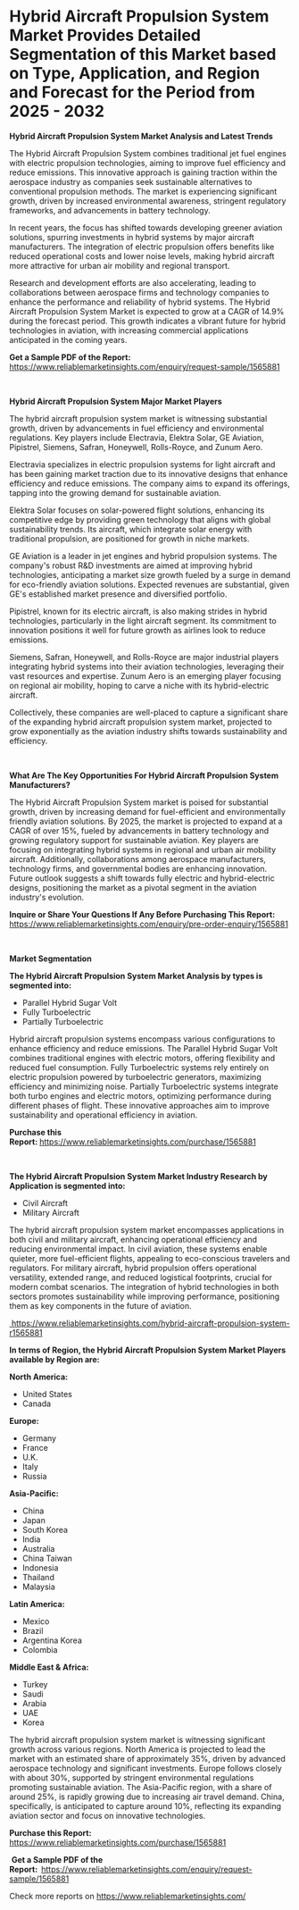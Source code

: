 <p><h1>Hybrid Aircraft Propulsion System Market Provides Detailed Segmentation of this Market based on Type, Application, and Region and Forecast for the Period from 2025 - 2032</h1></p><p><strong>Hybrid Aircraft Propulsion System Market Analysis and Latest Trends</strong></p>
<p><p>The Hybrid Aircraft Propulsion System combines traditional jet fuel engines with electric propulsion technologies, aiming to improve fuel efficiency and reduce emissions. This innovative approach is gaining traction within the aerospace industry as companies seek sustainable alternatives to conventional propulsion methods. The market is experiencing significant growth, driven by increased environmental awareness, stringent regulatory frameworks, and advancements in battery technology.</p><p>In recent years, the focus has shifted towards developing greener aviation solutions, spurring investments in hybrid systems by major aircraft manufacturers. The integration of electric propulsion offers benefits like reduced operational costs and lower noise levels, making hybrid aircraft more attractive for urban air mobility and regional transport. </p><p>Research and development efforts are also accelerating, leading to collaborations between aerospace firms and technology companies to enhance the performance and reliability of hybrid systems. The Hybrid Aircraft Propulsion System Market is expected to grow at a CAGR of 14.9% during the forecast period. This growth indicates a vibrant future for hybrid technologies in aviation, with increasing commercial applications anticipated in the coming years.</p></p>
<p><strong>Get a Sample PDF of the Report:&nbsp;</strong> <a href="https://www.reliablemarketinsights.com/enquiry/request-sample/1565881?utm_campaign=1558&utm_medium=2&utm_source=Github&utm_content=ia&utm_term=16022025&utm_id=hybrid-aircraft-propulsion-system">https://www.reliablemarketinsights.com/enquiry/request-sample/1565881</a></p>
<p>&nbsp;</p>
<p><strong>Hybrid Aircraft Propulsion System Major Market Players</strong></p>
<p><p>The hybrid aircraft propulsion system market is witnessing substantial growth, driven by advancements in fuel efficiency and environmental regulations. Key players include Electravia, Elektra Solar, GE Aviation, Pipistrel, Siemens, Safran, Honeywell, Rolls-Royce, and Zunum Aero.</p><p>Electravia specializes in electric propulsion systems for light aircraft and has been gaining market traction due to its innovative designs that enhance efficiency and reduce emissions. The company aims to expand its offerings, tapping into the growing demand for sustainable aviation.</p><p>Elektra Solar focuses on solar-powered flight solutions, enhancing its competitive edge by providing green technology that aligns with global sustainability trends. Its aircraft, which integrate solar energy with traditional propulsion, are positioned for growth in niche markets.</p><p>GE Aviation is a leader in jet engines and hybrid propulsion systems. The company's robust R&D investments are aimed at improving hybrid technologies, anticipating a market size growth fueled by a surge in demand for eco-friendly aviation solutions. Expected revenues are substantial, given GE's established market presence and diversified portfolio.</p><p>Pipistrel, known for its electric aircraft, is also making strides in hybrid technologies, particularly in the light aircraft segment. Its commitment to innovation positions it well for future growth as airlines look to reduce emissions.</p><p>Siemens, Safran, Honeywell, and Rolls-Royce are major industrial players integrating hybrid systems into their aviation technologies, leveraging their vast resources and expertise. Zunum Aero is an emerging player focusing on regional air mobility, hoping to carve a niche with its hybrid-electric aircraft.</p><p>Collectively, these companies are well-placed to capture a significant share of the expanding hybrid aircraft propulsion system market, projected to grow exponentially as the aviation industry shifts towards sustainability and efficiency.</p></p>
<p>&nbsp;</p>
<p><strong>What Are The Key Opportunities For Hybrid Aircraft Propulsion System Manufacturers?</strong></p>
<p><p>The Hybrid Aircraft Propulsion System market is poised for substantial growth, driven by increasing demand for fuel-efficient and environmentally friendly aviation solutions. By 2025, the market is projected to expand at a CAGR of over 15%, fueled by advancements in battery technology and growing regulatory support for sustainable aviation. Key players are focusing on integrating hybrid systems in regional and urban air mobility aircraft. Additionally, collaborations among aerospace manufacturers, technology firms, and governmental bodies are enhancing innovation. Future outlook suggests a shift towards fully electric and hybrid-electric designs, positioning the market as a pivotal segment in the aviation industry's evolution.</p></p>
<p><strong>Inquire or Share Your Questions If Any Before Purchasing This Report:</strong> <a href="https://www.reliablemarketinsights.com/enquiry/pre-order-enquiry/1565881?utm_campaign=1558&utm_medium=2&utm_source=Github&utm_content=ia&utm_term=16022025&utm_id=hybrid-aircraft-propulsion-system">https://www.reliablemarketinsights.com/enquiry/pre-order-enquiry/1565881</a></p>
<p>&nbsp;</p>
<p><strong>Market Segmentation</strong></p>
<p><strong>The Hybrid Aircraft Propulsion System Market Analysis by types is segmented into:</strong></p>
<p><ul><li>Parallel Hybrid Sugar Volt</li><li>Fully Turboelectric</li><li>Partially Turboelectric</li></ul></p>
<p><p>Hybrid aircraft propulsion systems encompass various configurations to enhance efficiency and reduce emissions. The Parallel Hybrid Sugar Volt combines traditional engines with electric motors, offering flexibility and reduced fuel consumption. Fully Turboelectric systems rely entirely on electric propulsion powered by turboelectric generators, maximizing efficiency and minimizing noise. Partially Turboelectric systems integrate both turbo engines and electric motors, optimizing performance during different phases of flight. These innovative approaches aim to improve sustainability and operational efficiency in aviation.</p></p>
<p><strong>Purchase this Report:&nbsp;</strong><a href="https://www.reliablemarketinsights.com/purchase/1565881?utm_campaign=1558&utm_medium=2&utm_source=Github&utm_content=ia&utm_term=16022025&utm_id=hybrid-aircraft-propulsion-system">https://www.reliablemarketinsights.com/purchase/1565881</a></p>
<p>&nbsp;</p>
<p><strong>The Hybrid Aircraft Propulsion System Market Industry Research by Application is segmented into:</strong></p>
<p><ul><li>Civil Aircraft</li><li>Military Aircraft</li></ul></p>
<p><p>The hybrid aircraft propulsion system market encompasses applications in both civil and military aircraft, enhancing operational efficiency and reducing environmental impact. In civil aviation, these systems enable quieter, more fuel-efficient flights, appealing to eco-conscious travelers and regulators. For military aircraft, hybrid propulsion offers operational versatility, extended range, and reduced logistical footprints, crucial for modern combat scenarios. The integration of hybrid technologies in both sectors promotes sustainability while improving performance, positioning them as key components in the future of aviation.</p></p>
<p><a href="https://www.reliablemarketinsights.com/hybrid-aircraft-propulsion-system-r1565881?utm_campaign=1558&utm_medium=2&utm_source=Github&utm_content=ia&utm_term=16022025&utm_id=hybrid-aircraft-propulsion-system">&nbsp;https://www.reliablemarketinsights.com/hybrid-aircraft-propulsion-system-r1565881</a></p>
<p><strong>In terms of Region, the Hybrid Aircraft Propulsion System Market Players available by Region are:</strong></p>
<p>
    <p> <strong> North America: </strong>
        <ul>
            <li>United States</li>
            <li>Canada</li>
        </ul>
        </p> 
    <p> <strong> Europe: </strong>
        <ul>
            <li>Germany</li>
            <li>France</li>
            <li>U.K.</li>
            <li>Italy</li>
            <li>Russia</li>
        </ul>
        </p> 
    <p> <strong> Asia-Pacific: </strong>
        <ul>
            <li>China</li>
            <li>Japan</li>
            <li>South Korea</li>
            <li>India</li>
            <li>Australia</li>
            <li>China Taiwan</li>
            <li>Indonesia</li>
            <li>Thailand</li>
            <li>Malaysia</li>
        </ul>
        </p> 
    <p> <strong> Latin America: </strong>
        <ul>
            <li>Mexico</li>
            <li>Brazil</li>
            <li>Argentina Korea</li>
            <li>Colombia</li>
        </ul>
        </p> 
    <p> <strong> Middle East & Africa: </strong>
        <ul>
            <li>Turkey</li>
            <li>Saudi</li>
            <li>Arabia</li>
            <li>UAE</li>
            <li>Korea</li>
        </ul>
    </p>
    </p>
<p><p>The hybrid aircraft propulsion system market is witnessing significant growth across various regions. North America is projected to lead the market with an estimated share of approximately 35%, driven by advanced aerospace technology and significant investments. Europe follows closely with about 30%, supported by stringent environmental regulations promoting sustainable aviation. The Asia-Pacific region, with a share of around 25%, is rapidly growing due to increasing air travel demand. China, specifically, is anticipated to capture around 10%, reflecting its expanding aviation sector and focus on innovative technologies.</p></p>
<p><strong>Purchase this Report: </strong><a href="https://www.reliablemarketinsights.com/purchase/1565881?utm_campaign=1558&utm_medium=2&utm_source=Github&utm_content=ia&utm_term=16022025&utm_id=hybrid-aircraft-propulsion-system">https://www.reliablemarketinsights.com/purchase/1565881</a></p>
<p>&nbsp;<strong>Get a Sample PDF of the Report:&nbsp;&nbsp;</strong><a href="https://www.reliablemarketinsights.com/enquiry/request-sample/1565881?utm_campaign=1558&utm_medium=2&utm_source=Github&utm_content=ia&utm_term=16022025&utm_id=hybrid-aircraft-propulsion-system">https://www.reliablemarketinsights.com/enquiry/request-sample/1565881</a></p>
<p><strong></strong></p>
<p>Check more reports on <a href="https://www.reliablemarketinsights.com/?utm_campaign=1558&utm_medium=2&utm_source=Github&utm_content=ia&utm_term=16022025&utm_id=hybrid-aircraft-propulsion-system">https://www.reliablemarketinsights.com/</a></p>